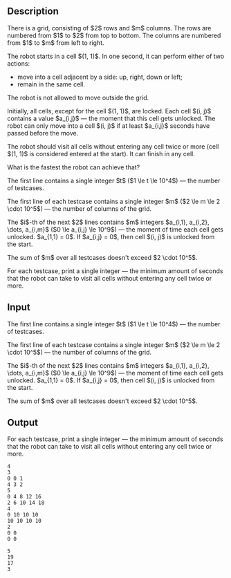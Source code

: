 ## Description

<div><p>There is a grid, consisting of $2$ rows and $m$ columns. The rows are numbered from $1$ to $2$ from top to bottom. The columns are numbered from $1$ to $m$ from left to right.</p><p>The robot starts in a cell $(1, 1)$. In one second, it can perform either of two actions: </p><ul> <li> move into a cell adjacent by a side: up, right, down or left; </li><li> remain in the same cell. </li></ul><p>The robot is not allowed to move outside the grid.</p><p>Initially, all cells, except for the cell $(1, 1)$, are locked. Each cell $(i, j)$ contains a value $a_{i,j}$&nbsp;— the moment that this cell gets unlocked. The robot can only move into a cell $(i, j)$ if at least $a_{i,j}$ seconds have passed before the move.</p><p>The robot should visit all cells <span class="tex-font-style-bf">without entering any cell twice or more</span> (cell $(1, 1)$ is considered entered at the start). It can finish in any cell.</p><p>What is the fastest the robot can achieve that?</p></div><div class="input-specification"><p>The first line contains a single integer $t$ ($1 \le t \le 10^4$)&nbsp;— the number of testcases.</p><p>The first line of each testcase contains a single integer $m$ ($2 \le m \le 2 \cdot 10^5$)&nbsp;— the number of columns of the grid.</p><p>The $i$-th of the next $2$ lines contains $m$ integers $a_{i,1}, a_{i,2}, \dots, a_{i,m}$ ($0 \le a_{i,j} \le 10^9$)&nbsp;— the moment of time each cell gets unlocked. $a_{1,1} = 0$. If $a_{i,j} = 0$, then cell $(i, j)$ is unlocked from the start.</p><p>The sum of $m$ over all testcases doesn't exceed $2 \cdot 10^5$.</p></div><div class="output-specification"><p>For each testcase, print a single integer&nbsp;— the minimum amount of seconds that the robot can take to visit all cells without entering any cell twice or more.</p></div>

## Input

<p>The first line contains a single integer $t$ ($1 \le t \le 10^4$)&nbsp;— the number of testcases.</p><p>The first line of each testcase contains a single integer $m$ ($2 \le m \le 2 \cdot 10^5$)&nbsp;— the number of columns of the grid.</p><p>The $i$-th of the next $2$ lines contains $m$ integers $a_{i,1}, a_{i,2}, \dots, a_{i,m}$ ($0 \le a_{i,j} \le 10^9$)&nbsp;— the moment of time each cell gets unlocked. $a_{1,1} = 0$. If $a_{i,j} = 0$, then cell $(i, j)$ is unlocked from the start.</p><p>The sum of $m$ over all testcases doesn't exceed $2 \cdot 10^5$.</p>

## Output

<p>For each testcase, print a single integer&nbsp;— the minimum amount of seconds that the robot can take to visit all cells without entering any cell twice or more.</p>





```input1|2,3,4,8,9,10
4
3
0 0 1
4 3 2
5
0 4 8 12 16
2 6 10 14 18
4
0 10 10 10
10 10 10 10
2
0 0
0 0
```




```output1
5
19
17
3
```


